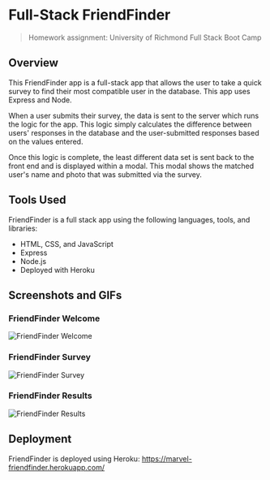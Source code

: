 # Full-Stack FriendFinder
> Homework assignment: University of Richmond Full Stack Boot Camp 

## Overview
 This FriendFinder app is a full-stack app that allows the user to take a quick survey to find their most compatible user in the database. This app uses Express and Node.

When a user submits their survey, the data is sent to the server which runs the logic for the app. This logic simply calculates the difference between users' responses in the database and the user-submitted responses based on the values entered. 

Once this logic is complete, the least different data set is sent back to the front end and is displayed within a modal. This modal shows the matched user's name and photo that was submitted via the survey.

 ## Tools Used
 FriendFinder is a full stack app using the following languages, tools, and libraries:
 - HTML, CSS, and JavaScript
 - Express
 - Node.js
 - Deployed with Heroku

 ## Screenshots and GIFs

### FriendFinder Welcome
![FriendFinder Welcome](./github-images/friendfinder-welcome.png)

### FriendFinder Survey
![FriendFinder Survey](./github-images/friendfinder-survey.png)

### FriendFinder Results
![FriendFinder Results](./github-images/friendfinder-results.png)

  ## Deployment
  FriendFinder is deployed using Heroku: https://marvel-friendfinder.herokuapp.com/
